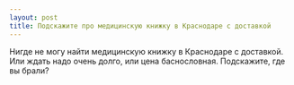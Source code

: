 ```yaml
---
layout: post 
title: Подскажите про медицинскую книжку в Краснодаре с доставкой 
--- 
```

Нигде не могу найти медицинскую книжку в Краснодаре с доставкой. Или ждать надо очень долго, или цена баснословная. Подскажите, где вы брали?